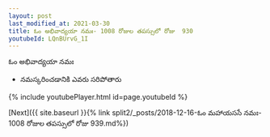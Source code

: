 ```yaml
---
layout: post
last_modified_at: 2021-03-30
title: ఓం అభివాద్యయా నమః- 1008 రోజుల తపస్సులో రోజు  930
youtubeId: LQnBUrvG_1I
---
```

 
 
 ఓం అభివాద్యయా నమః  
 
 -  నమస్కరించడానికి ఎవరు సరిపోతారు 
 
  
 
  
 
 
 
 
 
 


{% include youtubePlayer.html id=page.youtubeId %}
 
[Next]({{ site.baseurl }}{% link  split2/_posts/2018-12-16-ఓం మహాయససే నమః- 1008 రోజుల తపస్సులో రోజు  939.md%})
 
